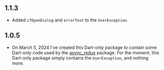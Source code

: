 ## 1.1.3

* Added `ifOpenDialog` and `errorText` to the `UserException`.

## 1.0.5

* On March 5, 2024 I've created this Dart-only package to contain some Dart-only code used by
  the [async_redux](https://pub.dev/packages/async_redux) package. For the moment, this Dart-only
  package simply contains the `UserException`, and nothing more.
